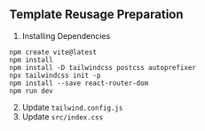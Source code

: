 ## Template Reusage Preparation

1. Installing Dependencies
```
npm create vite@latest
npm install
npm install -D tailwindcss postcss autoprefixer
npx tailwindcss init -p
npm install --save react-router-dom
npm run dev
```

2. Update `tailwind.config.js`
3. Update `src/index.css`
